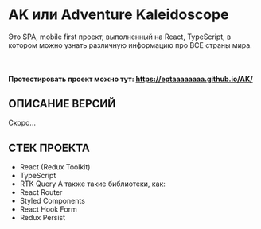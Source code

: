 # AK или Adventure Kaleidoscope
Это SPA, mobile first проект, выполненный на React, TypeScript, в котором можно узнать различную информацию про ВСЕ страны мира.

<br>

#### Протестировать проект можно тут: https://eptaaaaaaaa.github.io/AK/

## ОПИСАНИЕ ВЕРСИЙ
Скоро...

## СТЕК ПРОЕКТА
* React (Redux Toolkit)
* TypeScript
* RTK Query
А также такие библиотеки, как:
* React Router
* Styled Components
* React Hook Form
* Redux Persist


